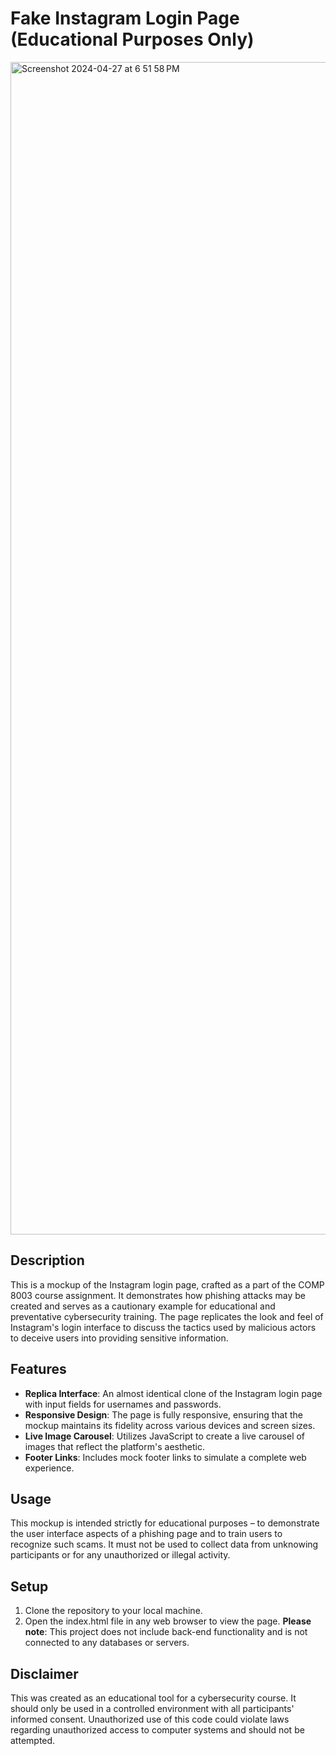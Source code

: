 # Fake Instagram Login Page (Educational Purposes Only)
<img width="1876" alt="Screenshot 2024-04-27 at 6 51 58 PM" src="https://github.com/SAMi-Rn/Instagram-Login/assets/108373193/c755fdcd-966a-4847-b7f0-806701d5ff26">

## Description
This  is a mockup of the Instagram login page, crafted as a part of the COMP 8003 course assignment. It demonstrates how phishing attacks may be created and serves as a cautionary example for educational and preventative cybersecurity training. The page replicates the look and feel of Instagram's login interface to discuss the tactics used by malicious actors to deceive users into providing sensitive information.

## Features
- **Replica Interface**: An almost identical clone of the Instagram login page with input fields for usernames and passwords.
- **Responsive Design**: The page is fully responsive, ensuring that the mockup maintains its fidelity across various devices and screen sizes.
- **Live Image Carousel**: Utilizes JavaScript to create a live carousel of images that reflect the platform's aesthetic.
- **Footer Links**: Includes mock footer links to simulate a complete web experience.

## Usage
This mockup is intended strictly for educational purposes – to demonstrate the user interface aspects of a phishing page and to train users to recognize such scams. It must not be used to collect data from unknowing participants or for any unauthorized or illegal activity.

## Setup
1. Clone the repository to your local machine.
2. Open the index.html file in any  web browser to view the page.
**Please note**: This project does not include back-end functionality and is not connected to any databases or servers.

## Disclaimer
This  was created as an educational tool for a cybersecurity course. It should only be used in a controlled environment with all participants' informed consent. Unauthorized use of this code could violate laws regarding unauthorized access to computer systems and should not be attempted.
